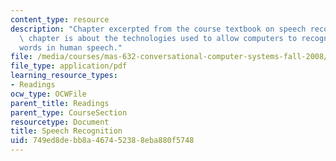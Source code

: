 ```yaml
---
content_type: resource
description: "Chapter excerpted from the course textbook on speech recognition. This\
  \ chapter is about the technologies used to allow computers to recognize the \r\n\
  words in human speech."
file: /media/courses/mas-632-conversational-computer-systems-fall-2008/749ed8debb8a467452388eba880f5748_shmandt_txt_ch7.pdf
file_type: application/pdf
learning_resource_types:
- Readings
ocw_type: OCWFile
parent_title: Readings
parent_type: CourseSection
resourcetype: Document
title: Speech Recognition
uid: 749ed8de-bb8a-4674-5238-8eba880f5748
---
```

